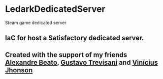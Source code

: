 # LedarkDedicatedServer
Steam game dedicated server


## IaC for host a Satisfactory dedicated server.

## Created with the support of my friends [Alexandre Beato](https://github.com/alexandrebeato), [Gustavo Trevisani](https://github.com/gustavojstrevisani) and [Vinícius Jhonson](https://github.com/vdsbt33)
